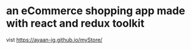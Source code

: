 # an eCommerce shopping app made with react and redux toolkit
vist https://ayaan-ig.github.io/myStore/
